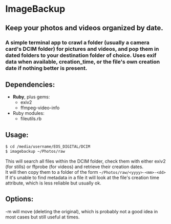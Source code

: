 # ImageBackup

## Keep your photos and videos organized by date.

### A simple terminal app to crawl a folder (usually a camera card's DCIM folder) for pictures and videos, and pop them in dated folders to your destination folder of choice. Uses exif data when available, creation_time, or the file's own creation date if nothing better is present.


## Dependencies:

- **Ruby**, plus gems:
  - exiv2
  - ffmpeg-video-info
- Ruby modules:
  - fileutils.rb


## Usage:

```bash
$ cd /media/username/EOS_DIGITAL/DCIM
$ imagebackup ~/Photos/raw
```
This will search all files within the DCIM folder, check them with either exiv2 (for stills) or ffprobe (for videos) and retrieve their creation dates.  
It will then copy them to a folder of the form ```~/Photos/raw/<yyyy>-<mm>-<dd>```  
If it's unable to find metadata in a file it will look at the file's creation time attribute, which is less reliable but usually ok.


## Options:
-m will move (deleting the original), which is probably not a good idea in most cases but still useful at times.